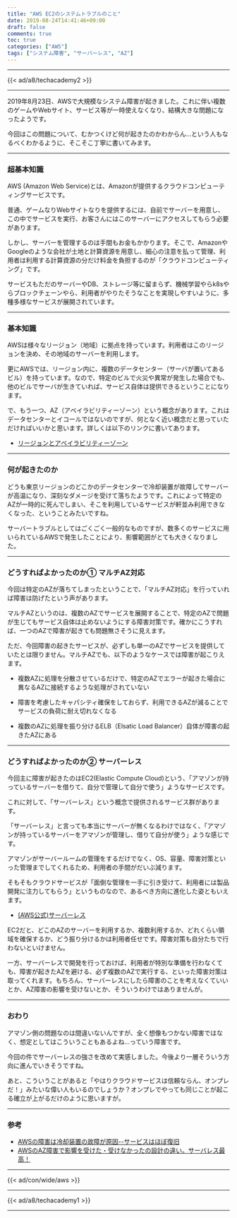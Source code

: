 ```yaml
---
title: "AWS EC2のシステムトラブルのこと"
date: 2019-08-24T14:41:46+09:00
draft: false
comments: true
toc: true
categories: ["AWS"]
tags: ["システム障害", "サーバーレス", "AZ"]
---
```


<!--more-->

---

{{< ad/a8/techacademy2 >}}

---

2019年8月23日、AWSで大規模なシステム障害が起きました。これに伴い複数のゲームやWebサイト、サービス等が一時使えなくなり、結構大きな問題になったようです。

今回はこの問題について、むかつくけど何が起きたのかわからん…という人もなるべくわかるように、そこそこ丁寧に書いてみます。

---

### 超基本知識

AWS (Amazon Web Service)とは、Amazonが提供するクラウドコンピューティングサービスです。

普通、ゲームなりWebサイトなりを提供するには、自前でサーバーを用意し、この中でサービスを実行、お客さんにはこのサーバーにアクセスしてもらう必要があります。

しかし、サーバーを管理するのは手間もお金もかかります。そこで、AmazonやGoogleのような会社が土地と計算資源を用意し、細心の注意を払って管理、利用者は利用する計算資源の分だけ料金を負担するのが「クラウドコンピューティング」です。

サービスもただのサーバーやDB、ストレージ等に留まらず、機械学習やらk8sやらブロックチェーンやら、利用者がやりたそうなことを実現しやすいように、多種多様なサービスが展開されています。

---

### 基本知識

AWSは様々なリージョン（地域）に拠点を持っています。利用者はこのリージョンを決め、その地域のサーバーを利用します。

更にAWSでは、リージョン内に、複数のデータセンター（サーバが置いてあるビル）を持っています。なので、特定のビルで火災や異常が発生した場合でも、他のビルでサーバが生きていれば、サービス自体は提供できるということになります。

で、もう一つ、AZ（アベイラビリティーゾーン）という概念があります。これはデータセンターとイコールではないのですが、何となく近い概念だと思っていただければいいかと思います。詳しくは以下のリンクに書いてあります。

- [リージョンとアベイラビリティーゾーン](https://docs.aws.amazon.com/ja_jp/AWSEC2/latest/UserGuide/using-regions-availability-zones.html)

---

### 何が起きたのか

どうも東京リージョンのどこかのデータセンターで冷却装置が故障してサーバーが高温になり、深刻なダメージを受けて落ちたようです。これによって特定のAZが一時的に死んでしまい、そこを利用しているサービスが軒並み利用できなくなった、ということみたいですね。

サーバートラブルとしてはごくごく一般的なものですが、数多くのサービスに用いられているAWSで発生したことにより、影響範囲がとても大きくなりました。

---

### どうすればよかったのか① マルチAZ対応

今回は特定のAZが落ちてしまったということで、「マルチAZ対応」を行っていれば障害は防げたという声があります。

マルチAZというのは、複数のAZでサービスを展開することで、特定のAZで問題が生じてもサービス自体は止めないようにする障害対策です。確かにこうすれば、一つのAZで障害が起きても問題無さそうに見えます。

ただ、今回障害の起きたサービスが、必ずしも単一のAZでサービスを提供していたとは限りません。マルチAZでも、以下のようなケースでは障害が起こりえます。

- 複数AZに処理を分散させているだけで、特定のAZでエラーが起きた場合に異なるAZに接続するような処理がされていない

- 障害を考慮したキャパシティ確保をしておらず、利用できるAZが減ることでサービスの負荷に耐え切れなくなる

- 複数のAZに処理を振り分けるELB（Elsatic Load Balancer）自体が障害の起きたAZにある

---

### どうすればよかったのか② サーバーレス

今回主に障害が起きたのはEC2(Elastic Compute Cloud)という、「アマゾンが持っているサーバーを借りて、自分で管理して自分で使う」ようなサービスです。

これに対して、「サーバーレス」という概念で提供されるサービス群があります。

「サーバーレス」と言っても本当にサーバーが無くなるわけではなく、「アマゾンが持っているサーバーをアマゾンが管理し、借りて自分が使う」ような感じです。

アマゾンがサーバールームの管理をするだけでなく、OS、容量、障害対策といった管理までしてくれるため、利用者の手間がだいぶ減ります。

そもそもクラウドサービスが「面倒な管理を一手に引き受けて、利用者には製品開発に注力してもらう」というものなので、あるべき方向に進化した姿ともいえます。

- [(AWS公式)サーバーレス](https://aws.amazon.com/jp/serverless/)

EC2だと、どこのAZのサーバーを利用するか、複数利用するか、どれくらい領域を確保するか、どう振り分けるかは利用者任せです。障害対策も自分たちで行わないといけません。

一方、サーバーレスで開発を行っておけば、利用者が特別な準備を行わなくても、障害が起きたAZを避ける、必ず複数のAZで実行する、といった障害対策は取ってくれます。もちろん、サーバーレスにしたら障害のことを考えなくていいとか、AZ障害の影響を受けないとか、そういうわけではありませんが。

---

### おわり

アマゾン側の問題なのは間違いないんですが、全く想像もつかない障害ではなく、想定としてはこういうこともあるよね…っていう障害です。

今回の件でサーバーレスの強さを改めて実感しました。今後より一層そういう方向に進んでいきそうですね。

あと、こういうことがあると「やはりクラウドサービスは信頼ならん、オンプレだ！」みたいな偉い人もいるのでしょうか？オンプレでやっても同じことが起こる確立が上がるだけのように思いますが。

---

### 参考

- [AWSの障害は冷却装置の故障が原因--サービスはほぼ復旧](https://japan.zdnet.com/article/35141698/)
- [AWSのAZ障害で影響を受けた・受けなかったの設計の違い。サーバレス最高！](http://gs2.hatenablog.com/entry/2019/08/23/232534)

---

{{< ad/con/wide/aws >}}

---

{{< ad/a8/techacademy1 >}}

---
